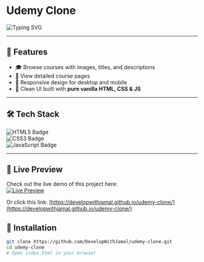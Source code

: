 # Udemy Clone

![Typing SVG](https://readme-typing-svg.demolab.com?font=Fira+Code&size=28&duration=3000&pause=1000&color=F7DF1E&center=true&vCenter=true&width=700&height=60&lines=Welcome+to+my+Udemy+Clone+Project!;Built+with+Vanilla+HTML%2C+CSS+JavaScript;)

---

## 🚀 Features

- 🎓 Browse courses with images, titles, and descriptions  
- 📄 View detailed course pages  
- 📱 Responsive design for desktop and mobile  
- 🎨 Clean UI built with **pure vanilla HTML, CSS & JS**

---

## 🛠 Tech Stack

![HTML5 Badge](https://img.shields.io/badge/HTML5-E34F26?style=for-the-badge&logo=html5&logoColor=white)  
![CSS3 Badge](https://img.shields.io/badge/CSS3-1572B6?style=for-the-badge&logo=css3&logoColor=white)  
![JavaScript Badge](https://img.shields.io/badge/JavaScript-F7DF1E?style=for-the-badge&logo=javascript&logoColor=black)

---

## 🚀 Live Preview

Check out the live demo of this project here:  
[![Live Preview](https://img.shields.io/badge/Live-Preview-blue?style=for-the-badge&logo=github)](https://developwithjamal.github.io/udemy-clone/)

Or click this link: [https://developwithjamal.github.io/udemy-clone/](https://developwithjamal.github.io/udemy-clone/)



## 🧰 Installation

```bash
git clone https://github.com/DevelopWithJamal/udemy-clone.git
cd udemy-clone
# Open index.html in your browser


